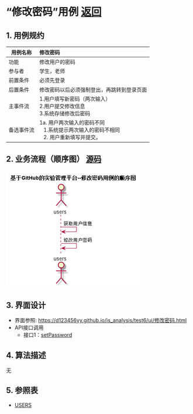 ﻿<!-- markdownlint-disable MD033-->
<!-- 禁止MD033类型的警告 https://www.npmjs.com/package/markdownlint -->

# “修改密码”用例 [返回](../README.md)
## 1. 用例规约

|用例名称|修改密码|
|-------|:-------------|
|功能|修改用户的密码|
|参与者|学生，老师|
|前置条件|必须先登录|
|后置条件|修改密码以后必须强制登出，再跳转到登录页面|
|主事件流| 1.用户填写新密码（两次输入） <br/> 2.用户提交修改信息 <br/>3.系统存储修改后密码|
|备选事件流|1a. 用户两次输入的密码不同 <br/>&nbsp;&nbsp; 1.系统提示两次输入的密码不相同  <br/>&nbsp;&nbsp; 2. 用户重新填写并提交。 |

## 2. 业务流程（顺序图） [源码](../src/sequence修改密码.puml)
![sequence1](../sequence修改密码.png)

## 3. 界面设计
- 界面参照: https://d123456yy.github.io/is_analysis/test6/ui/修改密码.html
- API接口调用
    - 接口1：[setPassword](../接口/setPassword.md)

## 4. 算法描述
无
    
## 5. 参照表

- [USERS](../数据库设计.md/#USERS)
